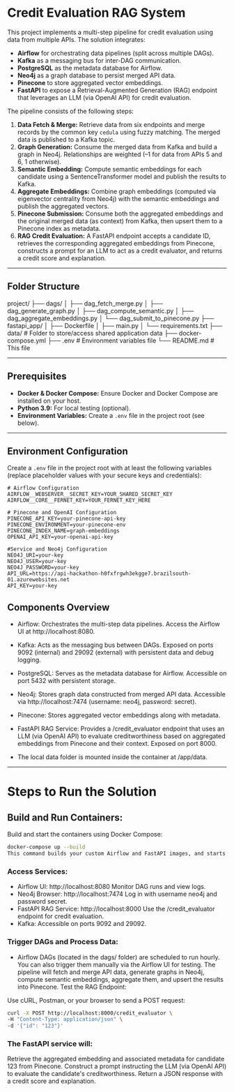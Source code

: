 # Credit Evaluation RAG System

This project implements a multi-step pipeline for credit evaluation using data from multiple APIs. The solution integrates:

- **Airflow** for orchestrating data pipelines (split across multiple DAGs).
- **Kafka** as a messaging bus for inter-DAG communication.
- **PostgreSQL** as the metadata database for Airflow.
- **Neo4j** as a graph database to persist merged API data.
- **Pinecone** to store aggregated vector embeddings.
- **FastAPI** to expose a Retrieval-Augmented Generation (RAG) endpoint that leverages an LLM (via OpenAI API) for credit evaluation.

The pipeline consists of the following steps:

1. **Data Fetch & Merge:** Retrieve data from six endpoints and merge records by the common key `cedula` using fuzzy matching. The merged data is published to a Kafka topic.
2. **Graph Generation:** Consume the merged data from Kafka and build a graph in Neo4j. Relationships are weighted (–1 for data from APIs 5 and 6, 1 otherwise).
3. **Semantic Embedding:** Compute semantic embeddings for each candidate using a SentenceTransformer model and publish the results to Kafka.
4. **Aggregate Embeddings:** Combine graph embeddings (computed via eigenvector centrality from Neo4j) with the semantic embeddings and publish the aggregated vectors.
5. **Pinecone Submission:** Consume both the aggregated embeddings and the original merged data (as context) from Kafka, then upsert them to a Pinecone index as metadata.
6. **RAG Credit Evaluation:** A FastAPI endpoint accepts a candidate ID, retrieves the corresponding aggregated embeddings from Pinecone, constructs a prompt for an LLM to act as a credit evaluator, and returns a credit score and explanation.

---

## Folder Structure

project/ ├── dags/ │ ├── dag_fetch_merge.py │ ├── dag_generate_graph.py │ ├── dag_compute_semantic.py │ ├── dag_aggregate_embeddings.py │ └── dag_submit_to_pinecone.py ├── fastapi_app/ │ ├── Dockerfile │ ├── main.py │ └── requirements.txt ├── data/ # Folder to store/access shared application data ├── docker-compose.yml ├── .env # Environment variables file └── README.md # This file

---


## Prerequisites

- **Docker & Docker Compose:** Ensure Docker and Docker Compose are installed on your host.
- **Python 3.9:** For local testing (optional).
- **Environment Variables:** Create a `.env` file in the project root (see below).

---

## Environment Configuration

Create a `.env` file in the project root with at least the following variables (replace placeholder values with your secure keys and credentials):

```dotenv
# Airflow Configuration
AIRFLOW__WEBSERVER__SECRET_KEY=YOUR_SHARED_SECRET_KEY
AIRFLOW__CORE__FERNET_KEY=YOUR_FERNET_KEY_HERE

# Pinecone and OpenAI Configuration
PINECONE_API_KEY=your-pinecone-api-key
PINECONE_ENVIRONMENT=your-pinecone-env
PINECONE_INDEX_NAME=graph-embeddings
OPENAI_API_KEY=your-openai-api-key

#Service and Neo4j Configuration
NEO4J_URI=your-key
NEO4J_USER=your-key
NEO4J_PASSWORD=your-key
API_URL=https://api-hackathon-h0fxfrgwh3ekgge7.brazilsouth-01.azurewebsites.net
API_KEY=your-key
```
## Components Overview
- Airflow:
Orchestrates the multi-step data pipelines.
Access the Airflow UI at http://localhost:8080.

- Kafka:
Acts as the messaging bus between DAGs.
Exposed on ports 9092 (internal) and 29092 (external) with persistent data and debug logging.

- PostgreSQL:
Serves as the metadata database for Airflow.
Accessible on port 5432 with persistent storage.

- Neo4j:
Stores graph data constructed from merged API data.
Accessible via http://localhost:7474 (username: neo4j, password: secret).

- Pinecone:
Stores aggregated vector embeddings along with metadata.

- FastAPI RAG Service:
Provides a /credit_evaluator endpoint that uses an LLM (via OpenAI API) to evaluate creditworthiness based on aggregated embeddings from Pinecone and their context.
Exposed on port 8000.

- The local data folder is mounted inside the container at /app/data.
---
# Steps to Run the Solution

## Build and Run Containers:

Build and start the containers using Docker Compose:

``` bash
docker-compose up --build
This command builds your custom Airflow and FastAPI images, and starts Kafka, PostgreSQL, Neo4j, Airflow webserver & scheduler, and the FastAPI service.
```
### Access Services:

- Airflow UI: http://localhost:8080
Monitor DAG runs and view logs.
- Neo4j Browser: http://localhost:7474
Log in with username neo4j and password secret.
- FastAPI RAG Service: http://localhost:8000
Use the /credit_evaluator endpoint for credit evaluation.
- Kafka: Accessible on ports 9092 and 29092.

### Trigger DAGs and Process Data:

- Airflow DAGs (located in the dags/ folder) are scheduled to run hourly. You can also trigger them manually via the Airflow UI for testing.
The pipeline will fetch and merge API data, generate graphs in Neo4j, compute semantic embeddings, aggregate them, and upsert the results into Pinecone.
Test the RAG Endpoint:

Use cURL, Postman, or your browser to send a POST request:

```bash
curl -X POST http://localhost:8000/credit_evaluator \
-H "Content-Type: application/json" \
-d '{"id": "123"}'
```
### The FastAPI service will:

Retrieve the aggregated embedding and associated metadata for candidate 123 from Pinecone.
Construct a prompt instructing the LLM (via OpenAI API) to evaluate the candidate's creditworthiness.
Return a JSON response with a credit score and explanation.
